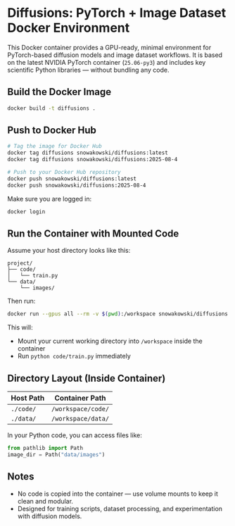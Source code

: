
# Diffusions: PyTorch + Image Dataset Docker Environment

This Docker container provides a GPU-ready, minimal environment for PyTorch-based diffusion models and image dataset workflows. It is based on the latest NVIDIA PyTorch container (`25.06-py3`) and includes key scientific Python libraries — without bundling any code.

## Build the Docker Image

```bash
docker build -t diffusions .
```


## Push to Docker Hub

```bash
# Tag the image for Docker Hub
docker tag diffusions snowakowski/diffusions:latest
docker tag diffusions snowakowski/diffusions:2025-08-4

# Push to your Docker Hub repository
docker push snowakowski/diffusions:latest
docker push snowakowski/diffusions:2025-08-4
```
Make sure you are logged in:

```bash
docker login
```

## Run the Container with Mounted Code

Assume your host directory looks like this:

```
project/
├── code/
│   └── train.py
└── data/
    └── images/
```

Then run:

```bash
docker run --gpus all --rm -v $(pwd):/workspace snowakowski/diffusions:latest python code/train.py
```

This will:
- Mount your current working directory into `/workspace` inside the container
- Run `python code/train.py` immediately

## Directory Layout (Inside Container)

| Host Path        | Container Path        |
|------------------|------------------------|
| `./code/`        | `/workspace/code/`     |
| `./data/`        | `/workspace/data/`     |

In your Python code, you can access files like:

```python
from pathlib import Path
image_dir = Path("data/images")
```

## Notes

- No code is copied into the container — use volume mounts to keep it clean and modular.
- Designed for training scripts, dataset processing, and experimentation with diffusion models.


